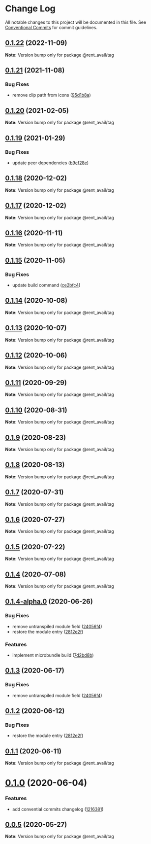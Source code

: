# Change Log

All notable changes to this project will be documented in this file.
See [Conventional Commits](https://conventionalcommits.org) for commit guidelines.

## [0.1.22](https://github.com/rentalutions/elements/compare/@rent_avail/tag@0.1.21...@rent_avail/tag@0.1.22) (2022-11-09)

**Note:** Version bump only for package @rent_avail/tag





## [0.1.21](https://github.com/rentalutions/elements/compare/@rent_avail/tag@0.1.20...@rent_avail/tag@0.1.21) (2021-11-08)


### Bug Fixes

* remove clip path from icons ([95d1b8a](https://github.com/rentalutions/elements/commit/95d1b8a2921de6b19ccd69c0a2be03bb5fd03b69))





## [0.1.20](https://github.com/rentalutions/elements/compare/@rent_avail/tag@0.1.19...@rent_avail/tag@0.1.20) (2021-02-05)

**Note:** Version bump only for package @rent_avail/tag





## [0.1.19](https://github.com/rentalutions/elements/compare/@rent_avail/tag@0.1.18...@rent_avail/tag@0.1.19) (2021-01-29)


### Bug Fixes

* update peer dependencies ([b9cf28e](https://github.com/rentalutions/elements/commit/b9cf28ea6daf7bcb028775cdcc12f1ac2a45280b))





## [0.1.18](https://github.com/rentalutions/elements/compare/@rent_avail/tag@0.1.17...@rent_avail/tag@0.1.18) (2020-12-02)

**Note:** Version bump only for package @rent_avail/tag





## [0.1.17](https://github.com/rentalutions/elements/compare/@rent_avail/tag@0.1.16...@rent_avail/tag@0.1.17) (2020-12-02)

**Note:** Version bump only for package @rent_avail/tag





## [0.1.16](https://github.com/rentalutions/elements/compare/@rent_avail/tag@0.1.15...@rent_avail/tag@0.1.16) (2020-11-11)

**Note:** Version bump only for package @rent_avail/tag





## [0.1.15](https://github.com/rentalutions/elements/compare/@rent_avail/tag@0.1.14...@rent_avail/tag@0.1.15) (2020-11-05)


### Bug Fixes

* update build command ([ce2bfc4](https://github.com/rentalutions/elements/commit/ce2bfc47d722b40d87bbad7806b727cc29e9712a))





## [0.1.14](https://github.com/rentalutions/elements/compare/@rent_avail/tag@0.1.13...@rent_avail/tag@0.1.14) (2020-10-08)

**Note:** Version bump only for package @rent_avail/tag





## [0.1.13](https://github.com/rentalutions/elements/compare/@rent_avail/tag@0.1.12...@rent_avail/tag@0.1.13) (2020-10-07)

**Note:** Version bump only for package @rent_avail/tag





## [0.1.12](https://github.com/rentalutions/elements/compare/@rent_avail/tag@0.1.11...@rent_avail/tag@0.1.12) (2020-10-06)

**Note:** Version bump only for package @rent_avail/tag





## [0.1.11](https://github.com/rentalutions/elements/compare/@rent_avail/tag@0.1.10...@rent_avail/tag@0.1.11) (2020-09-29)

**Note:** Version bump only for package @rent_avail/tag





## [0.1.10](https://github.com/rentalutions/elements/compare/@rent_avail/tag@0.1.9...@rent_avail/tag@0.1.10) (2020-08-31)

**Note:** Version bump only for package @rent_avail/tag





## [0.1.9](https://github.com/rentalutions/elements/compare/@rent_avail/tag@0.1.8...@rent_avail/tag@0.1.9) (2020-08-23)

**Note:** Version bump only for package @rent_avail/tag





## [0.1.8](https://github.com/rentalutions/elements/compare/@rent_avail/tag@0.1.7...@rent_avail/tag@0.1.8) (2020-08-13)

**Note:** Version bump only for package @rent_avail/tag





## [0.1.7](https://github.com/rentalutions/elements/compare/@rent_avail/tag@0.1.6...@rent_avail/tag@0.1.7) (2020-07-31)

**Note:** Version bump only for package @rent_avail/tag





## [0.1.6](https://github.com/rentalutions/elements/compare/@rent_avail/tag@0.1.5...@rent_avail/tag@0.1.6) (2020-07-27)

**Note:** Version bump only for package @rent_avail/tag





## [0.1.5](https://github.com/rentalutions/elements/compare/@rent_avail/tag@0.1.4...@rent_avail/tag@0.1.5) (2020-07-22)

**Note:** Version bump only for package @rent_avail/tag





## [0.1.4](https://github.com/rentalutions/elements/compare/@rent_avail/tag@0.1.4-alpha.0...@rent_avail/tag@0.1.4) (2020-07-08)

**Note:** Version bump only for package @rent_avail/tag





## [0.1.4-alpha.0](https://github.com/rentalutions/elements/compare/@rent_avail/tag@0.1.0...@rent_avail/tag@0.1.4-alpha.0) (2020-06-26)


### Bug Fixes

* remove untranspiled module field ([24056f4](https://github.com/rentalutions/elements/commit/24056f4dcc4ab05fc8d0c604a0630d7b3a8aca3c))
* restore the module entry ([2812e2f](https://github.com/rentalutions/elements/commit/2812e2f5d71068ce37a8511d9b8c527b5d63efae))


### Features

* implement microbundle build ([7d2bd8b](https://github.com/rentalutions/elements/commit/7d2bd8b20990211f6d048a3f393d78ac15ce0142))





## [0.1.3](https://github.com/rentalutions/elements/compare/@rent_avail/tag@0.1.2...@rent_avail/tag@0.1.3) (2020-06-17)


### Bug Fixes

* remove untranspiled module field ([24056f4](https://github.com/rentalutions/elements/commit/24056f4dcc4ab05fc8d0c604a0630d7b3a8aca3c))





## [0.1.2](https://github.com/rentalutions/elements/compare/@rent_avail/tag@0.1.1...@rent_avail/tag@0.1.2) (2020-06-12)


### Bug Fixes

* restore the module entry ([2812e2f](https://github.com/rentalutions/elements/commit/2812e2f5d71068ce37a8511d9b8c527b5d63efae))





## [0.1.1](https://github.com/rentalutions/elements/compare/@rent_avail/tag@0.1.0...@rent_avail/tag@0.1.1) (2020-06-11)

**Note:** Version bump only for package @rent_avail/tag





# [0.1.0](https://github.com/rentalutions/elements/compare/@rent_avail/tag@0.0.4...@rent_avail/tag@0.1.0) (2020-06-04)


### Features

* add convential commits changelog ([1216381](https://github.com/rentalutions/elements/commit/1216381d4e1bb8eb8dea4a2293a8bb84662195a9))





## [0.0.5](https://github.com/rentalutions/elements/compare/@rent_avail/tag@0.0.4...@rent_avail/tag@0.0.5) (2020-05-27)

**Note:** Version bump only for package @rent_avail/tag
